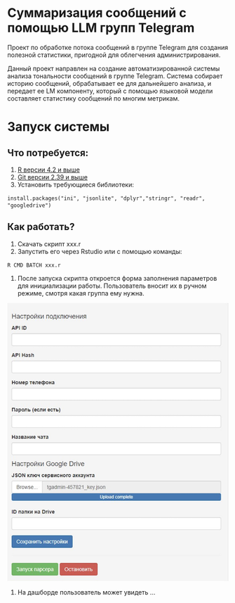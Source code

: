 

# Суммаризация сообщений с помощью LLM групп Telegram

Проект по обработке потока сообщений в группе Telegram для создания
полезной статистики, пригодной для облегчения администрирования.

Данный проект направлен на создание автоматизированной системы анализа
тональности сообщений в группе Telegram. Система собирает историю
сообщений, обрабатывает ее для дальнейшего анализа, и передает ее LM
компоненту, который с помощью языковой модели составляет статистику
сообщений по многим метрикам.

# Запуск системы

## Что потребуется:

1.  [R версии 4.2 и выше](https://www.r-project.org/)
2.  [Git версии 2.39 и выше](https://git-scm.com)
3.  Установить требующиеся библиотеки:

<!-- -->

    install.packages("ini", "jsonlite", "dplyr","stringr", "readr", "googledrive")

## Как работать?

1.  Скачать скрипт xxx.r
2.  Запустить его через Rstudio или с помощью команды:

<!-- -->

    R CMD BATCH xxx.r

1.  После запуска скрипта откроется форма заполнения параметров для
    инициализации работы. Пользователь вносит их в ручном режиме, смотря
    какая группа ему нужна.

![](/img/1.png)

1.  На дашборде пользователь может увидеть …
